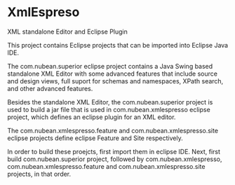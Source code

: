 # XmlEspreso
XML standalone Editor and Eclipse Plugin

This project contains Eclipse projects that can be imported into Eclipse Java IDE.

The com.nubean.superior eclipse project contains a Java Swing based standalone XML Editor with some advanced features
that include source and design views, full suport for schemas and namespaces, XPath search, and other advanced features.

Besides the standalone XML Editor, the com.nubean.superior project is used to build a jar file that is used 
in com.nubean.xmlespresso eclipse project, which defines an eclipse plugin for an XML editor. 

The com.nubean.xmlespresso.feature and com.nubean.xmlespresso.site eclipse projects define eclipse Feature 
and Site respectively.

In order to build these proejcts, first import them in eclipse IDE. Next, first build com.nubean.superior project, followed by com.nubean.xmlespresso, com.nubean.xmlespresso.feature and com.nubean.xmlespresso.site projects, in that order.
